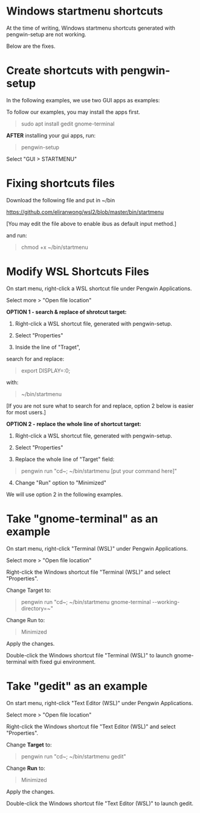 # Windows startmenu shortcuts

At the time of writing, Windows startmenu shortcuts generated with pengwin-setup are not working.

Below are the fixes.

# Create shortcuts with pengwin-setup

In the following examples, we use two GUI apps as examples:

To follow our examples, you may install the apps first.

> sudo apt install gedit gnome-terminal

<b>AFTER</b> installing your gui apps, run:

> pengwin-setup

Select "GUI > STARTMENU"

# Fixing shortcuts files

Download the following file and put in ~/bin

https://github.com/eliranwong/wsl2/blob/master/bin/startmenu

[You may edit the file above to enable ibus as default input method.]

and run:

> chmod +x ~/bin/startmenu

# Modify WSL Shortcuts Files

On start menu, right-click a WSL shortcut file under Pengwin Applications.

Select more > "Open file location"

<b>OPTION 1 - search & replace of shrotcut target:</b>

1) Right-click a WSL shortcut file, generated with pengwin-setup.

2) Select "Properties"

3) Inside the line of "Traget",

search for and replace:

> export DISPLAY=:0;

with:

> ~/bin/startmenu

[If you are not sure what to search for and replace, option 2 below is easier for most users.]

<b>OPTION 2 - replace the whole line of shortcut target:</b>

1) Right-click a WSL shortcut file, generated with pengwin-setup.

2) Select "Properties"

3) Replace the whole line of "Target" field:

> pengwin run "cd~; ~/bin/startmenu [put your command here]"

4) Change "Run" option to "Minimized"

We will use option 2 in the following examples.

# Take "gnome-terminal" as an example

On start menu, right-click "Terminal (WSL)" under Pengwin Applications.

Select more > "Open file location"

Right-click the Windows shortcut file "Terminal (WSL)" and select "Properties".

Change Target to:

> pengwin run "cd~; ~/bin/startmenu gnome-terminal --working-directory=\~"

Change Run to:

> Minimized

Apply the changes.

Double-click the Windows shortcut file "Terminal (WSL)" to launch gnome-terminal with fixed gui environment.

# Take "gedit" as an example

On start menu, right-click "Text Editor (WSL)" under Pengwin Applications.

Select more > "Open file location"

Right-click the Windows shortcut file "Text Editor (WSL)" and select "Properties".

Change <b>Target</b> to:

> pengwin run "cd~; ~/bin/startmenu gedit"

Change <b>Run</b> to:

> Minimized

Apply the changes.

Double-click the Windows shortcut file "Text Editor (WSL)" to launch gedit.
